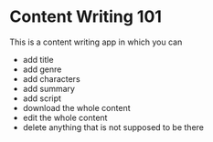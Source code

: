 # Content Writing 101

This is a content writing app in which you can 
- add title
- add genre
- add characters
- add summary
- add script
- download the whole content
- edit the whole content 
- delete anything that is not supposed to be there
